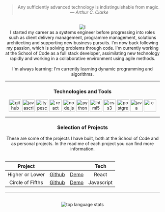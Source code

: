 <div style="display: inline_block"  align="center">

> Any sufficiently advanced technology is indistinguishable from magic. &nbsp;&mdash; <cite>*Arthur C. Clarke*</cite>
<br>

<div style="display: inline_block"  align="center">
<img src="https://readme-typing-svg.herokuapp.com?font=Lobster&duration=3000&pause=1000&color=228B22&random=false&width=270&lines=Hi%2C+I'm+Doug%2C+a+full+stack+developer" alt='I'm Doug, a full stack developer>
</div>
I started my career as a systems engineer before progressing into roles such as client delivery management, programme management, solutions architecting and supporting new business pursuits.  I'm now back following my passion, which is solving problems through code.  I'm currently working at the School of Code as a full stack developer, assimilating new technology rapidly and working in a collaborative environment using agile methods.

<br>
<br>
I'm always learning: I'm currently learning dynamic programming and algorithms.
<br>
<hr>

<h3 align="center">Technologies and Tools</h3>


<img alt="github" height ="40px" src="https://cdn.jsdelivr.net/npm/simple-icons@3.0.1/icons/github.svg">
<img alt="javascript" height ="40px" src="https://cdn.jsdelivr.net/npm/simple-icons@3.0.1/icons/javascript.svg">
<img alt="typescript" height ="40px" src="https://cdn.jsdelivr.net/npm/simple-icons@3.0.1/icons/typescript.svg">
<img alt="react" height ="40px" src="https://cdn.jsdelivr.net/npm/simple-icons@3.0.1/icons/react.svg">
<img alt="node.js" height ="40px" src="https://cdn.jsdelivr.net/npm/simple-icons@3.0.1/icons/node-dot-js.svg">
<img alt="python" height ="40px" src="https://cdn.jsdelivr.net/npm/simple-icons@3.0.1/icons/python.svg">
<img alt="html5" height ="40px" src="https://cdn.jsdelivr.net/npm/simple-icons@3.0.1/icons/html5.svg">
<img alt="css3" height ="40px" src="https://cdn.jsdelivr.net/npm/simple-icons@3.0.1/icons/css3.svg">
<img alt="postgresql" height ="40px" src="https://cdn.jsdelivr.net/npm/simple-icons@3.0.1/icons/postgresql.svg">
<img alt="java" height ="40px" src="https://cdn.jsdelivr.net/npm/simple-icons@3.0.1/icons/java.svg">
<img alt="c" height ="40px" src="https://cdn.jsdelivr.net/npm/simple-icons@3.0.1/icons/c.svg">

<hr>

<h3>Selection of Projects</h3>
These are some of the projects I have built, both at the School of Code and as personal projects. In the read me of each project you can find more information.
<br>
<br>

<div align="center">

|               Project |                                                            |                                                          | Tech                 |
|:---------------------:|:----------------------------------------------------------:|:--------------------------------------------------------:|:--------------------:|
| Higher or Lower       | [Github](https://github.com/Dug-F/HigherOrLowerReact)      | [Demo](https://higher-or-lower-react.onrender.com/)      | React                |
| Circle of Fifths      | [Github](https://github.com/Dug-F/CircleOfFifths)          | [Demo](https://circle-of-fifths-8q02.onrender.com/)      | Javascript           |

</div>
<hr>
<br>
<div style="display: inline_block"  align="center">
<img src="https://github-readme-stats.vercel.app/api/top-langs/?username=Dug-F&layout=compact&show_icons=true&theme=tokyonight" alt="top language stats")
</div>
<br>
<br>

</div>



<!--
**Dug-F/Dug-F** is a ✨ _special_ ✨ repository because its `README.md` (this file) appears on your GitHub profile.

Here are some ideas to get you started:

- 🔭 I’m currently working on ...
- 🌱 I’m currently learning ...
- 👯 I’m looking to collaborate on ...
- 🤔 I’m looking for help with ...
- 💬 Ask me about ...
- 📫 How to reach me: ...
- 😄 Pronouns: ...
- ⚡ Fun fact: ...
-->
